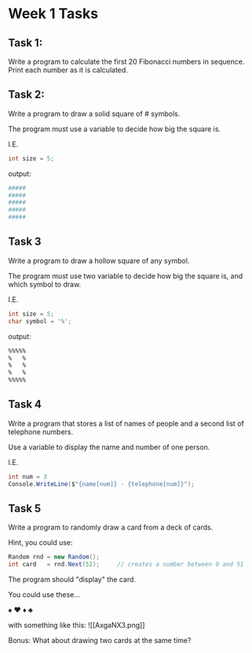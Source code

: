 # Week 1 Tasks

## Task 1:

Write a program to calculate the first 20 Fibonacci numbers in sequence.
Print each number as it is calculated.

## Task 2:

Write a program to draw a solid square of # symbols.

The program must use a variable to decide how big the square is.

I.E.
```cs
int size = 5;
```

output:
```bash
#####
#####
#####
#####
#####
```

## Task 3

Write a program to draw a hollow square of any symbol.

The program must use two variable to decide how big the square is, and which symbol to draw.

I.E.
```cs
int size = 5;
char symbol = '%';
```

output:
```bash
%%%%%
%   %
%   %
%   %
%%%%%
```
## Task 4

Write a program that stores a list of names of people and a second list of telephone numbers.

Use a variable to display the name and number of one person.

I.E.
```cs
int num = 3
Console.WriteLine($"{name[num]} - {telephone[num]}");
```
## Task 5

Write a program to randomly draw a card from a deck of cards.

Hint, you could use:

```csharp
Random rnd = new Random();
int card   = rnd.Next(52);     // creates a number between 0 and 51
```

The program should "display" the card.

You could use these...

♠️
♥️
♦️
♣️

with something like this:
![[AxgaNX3.png]]

Bonus:
What about drawing two cards at the same time?